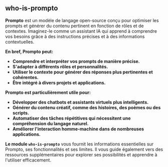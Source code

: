 ## who-is-prompto

**Prompto** est un modèle de langage open-source conçu pour optimiser les prompts et générer du contenu pertinent en fonction de rôles et de contextes. Imaginez-le comme un assistant IA qui apprend à comprendre vos besoins grâce à des instructions précises et à des informations contextuelles.

**En bref, Prompto peut:**

* **Comprendre et interpréter vos prompts de manière précise.** 
* **S'adapter à différents rôles et personnalités.**
* **Utiliser le contexte pour générer des réponses plus pertinentes et cohérentes.**
* **Être intégré à divers projets et applications.**

**Prompto est particulièrement utile pour:**

* **Développer des chatbots et assistants virtuels plus intelligents.**
* **Générer du contenu créatif, comme des histoires, des poèmes ou des scripts.**
* **Automatiser des tâches répétitives qui nécessitent une compréhension du langage naturel.**
* **Améliorer l'interaction homme-machine dans de nombreuses applications.**

**Le module `who-is-prompto`** vous fournit les informations essentielles sur Prompto, ses fonctionnalités et ses limites. Il vous guide également vers des ressources supplémentaires pour explorer ses possibilités et apprendre à l'utiliser efficacement. 


